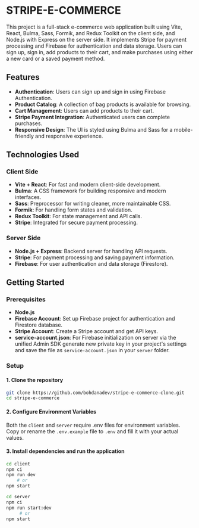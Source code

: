 # STRIPE-E-COMMERCE

This project is a full-stack e-commerce web application built using Vite, React, Bulma, Sass, Formik, and Redux Toolkit on the client side, and Node.js with Express on the server side. It implements Stripe for payment processing and Firebase for authentication and data storage. Users can sign up, sign in, add products to their cart, and make purchases using either a new card or a saved payment method.

## Features

- **Authentication**: Users can sign up and sign in using Firebase Authentication.
- **Product Catalog**: A collection of bag products is available for browsing.
- **Cart Management**: Users can add products to their cart.
- **Stripe Payment Integration**: Authenticated users can complete purchases.
- **Responsive Design**: The UI is styled using Bulma and Sass for a mobile-friendly and responsive experience.

## Technologies Used

### Client Side

- **Vite + React**: For fast and modern client-side development.
- **Bulma**: A CSS framework for building responsive and modern interfaces.
- **Sass**: Preprocessor for writing cleaner, more maintainable CSS.
- **Formik**: For handling form states and validation.
- **Redux Toolkit**: For state management and API calls.
- **Stripe**: Integrated for secure payment processing.

### Server Side

- **Node.js + Express**: Backend server for handling API requests.
- **Stripe**: For payment processing and saving payment information.
- **Firebase**: For user authentication and data storage (Firestore).

## Getting Started

### Prerequisites

- **Node.js**
- **Firebase Account**: Set up Firebase project for authentication and Firestore database.
- **Stripe Account**: Create a Stripe account and get API keys.
- **service-account.json**: For Firebase initialization on server via the unified Admin SDK generate new private key in your project's settings and save the file as `service-account.json` in your `server` folder.

### Setup

#### 1. Clone the repository

```bash
git clone https://github.com/bohdanadev/stripe-e-commerce-clone.git
cd stripe-e-commerce
```

#### 2. Configure Environment Variables

Both the `client` and `server` require .env files for environment variables. Copy or rename the `.env.example` file to `.env` and fill it with your actual values.

#### 3. Install dependencies and run the application

```bash
cd client
npm ci
npm run dev
    # or
npm start
```

```bash
cd server
npm ci
npm run start:dev
     # or
npm start
```
